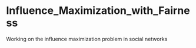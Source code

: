 # Influence_Maximization_with_Fairness
Working on the influence maximization problem in social networks
